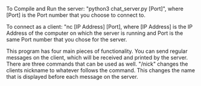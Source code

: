 To Compile and Run the server: "python3 chat_server.py [Port]", where [Port] is the Port number that you choose to connect to.

To connect as a client: "nc [IP Address] [Port], where [IP Address] is the IP Address of the computer on which the server is running and Port is the same Port number that you chose for the server.

This program has four main pieces of functionality. You can send regular messages on the client, which will be received and printed by the server. There are three commands that can be used as well. "/nick" changes the clients nickname to whatever follows the command. This changes the name that is displayed before each message on the server.
